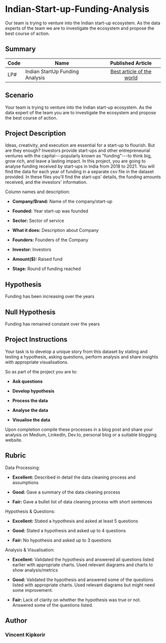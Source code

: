 # Indian-Start-up-Funding-Analysis
Our team is trying to venture into the Indian start-up ecosystem. As the data experts of the team we are to investigate the ecosystem and propose the best course of action. 
## Summary
| Code      | Name        | Published Article |
|-----------|-------------|:-------------:|
| LP# | Indian StartUp Funding Analysis |  [Best article of the world](/) |

## Scenario
Your team is trying to venture into the Indian start-up ecosystem. As the data expert of the team you are to investigate the ecosystem and propose the best course of action.

## Project Description
Ideas, creativity, and execution are essential for a start-up to flourish. But are they enough? Investors provide start-ups and other entrepreneurial ventures with the capital---popularly known as "funding"---to think big, grow rich, and leave a lasting impact. In this project, you are going to analyse funding received by start-ups in India from 2018 to 2021. You will find the data for each year of funding in a separate csv file in the dataset provided. In these files you'll find the start-ups' details, the funding amounts received, and the investors' information.

Column names and description:

- **Company/Brand:** Name of the company/start-up

- **Founded:** Year start-up was founded

- **Sector:** Sector of service

- **What it does:** Description about Company

- **Founders:** Founders of the Company

- **Investor:** Investors

- **Amount($):** Raised fund

- **Stage:** Round of funding reached

## Hypothesis
Funding has been increasing over the years

## Null Hypothesis
Funding has remained constant over the years

## Project Instructions
Your task is to develop a unique story from this dataset by stating and testing a hypothesis, asking questions, perform analysis and share insights with appropriate visualisations.

So as part of the project you are to:

- **Ask questions**

- **Develop hypothesis**

- **Process the data**

- **Analyse the data**

- **Visualise the data**

Upon completion compile these processes in a blog post and share your analysis on Medium, LinkedIn, Dev.to, personal blog or a suitable blogging website.

## Rubric
Data Processing:

- **Excellent:** Described in detail the data cleaning process and assumptions

- **Good:** Gave a summary of the data cleaning process

- **Fair:** Gave a bullet list of data cleaning process with short sentences

Hypothesis & Questions:

- **Excellent:** Stated a hypothesis and asked at least 5 questions

- **Good:** Stated a hypothesis and asked up to 4 questions

- **Fair:** No hypothesis and asked up to 3 questions

Analysis & Visualisation:

- **Excellent:** Validated the hypothesis and answered all questions listed earlier with appropriate charts. Used relevant diagrams and charts to show analysis/metrics

- **Good:** Validated the hypothesis and answered some of the questions listed with appropriate charts. Used relevant diagrams but might need some improvement.

- **Fair:** Lack of clarity on whether the hypothesis was true or not. Answered some of the questions listed.
## Author
### Vincent Kipkorir

